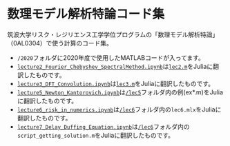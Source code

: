 # 数理モデル解析特論コード集

筑波大学リスク・レジリエンス工学学位プログラムの「数理モデル解析特論」（0AL0304）で使う計算のコード集。

- `/2020`フォルダに2020年度で使用したMATLABコードが入ってます。
- [`lecture2_Fourier_Chebyshev_SpectralMethod.ipynb`](https://github.com/tak-lab/Advanced-Course-on-Mathematical-Model-Analysis/blob/main/lecture2_Fourier_Chebyshev_SpectralMethod.ipynb)は[`lec2.m`](https://github.com/tak-lab/Advanced-Course-on-Mathematical-Model-Analysis/blob/main/2020/lec2.m)をJuliaに翻訳したものです。
- [`lecture3_DFT_Convolution.ipynb`](https://github.com/tak-lab/Advanced-Course-on-Mathematical-Model-Analysis/blob/main/lecture3_DFT_Convolution.ipynb)は[`lec3.m`](https://github.com/tak-lab/Advanced-Course-on-Mathematical-Model-Analysis/blob/main/2020/lec3.m)をJuliaに翻訳したものです。
- [`lecture5_Newton_Kantorovich.ipynb`](https://github.com/tak-lab/Advanced-Course-on-Mathematical-Model-Analysis/blob/main/lecture5_Newton_Kantorovich.ipynb)は[`/lec5`](https://github.com/tak-lab/Advanced-Course-on-Mathematical-Model-Analysis/blob/main/2020/lec5/)フォルダ内の例(ex*.m)をJuliaに翻訳したものです。
- [`lecture6_risk_in_numerics.ipynb`](https://github.com/tak-lab/Advanced-Course-on-Mathematical-Model-Analysis/blob/main/lecture6_risk_in_numerics.ipynb)は[`/lec6`](https://github.com/tak-lab/Advanced-Course-on-Mathematical-Model-Analysis/blob/main/2020/lec6/)フォルダ内の`lec6.mlx`をJuliaに翻訳したものです。
- [`lecture7_Delay_Duffing_Equation.ipynb`](https://github.com/tak-lab/Advanced-Course-on-Mathematical-Model-Analysis/blob/main/lecture7_Delay_Duffing_Equation.ipynb)は[`/lec6`](https://github.com/tak-lab/Advanced-Course-on-Mathematical-Model-Analysis/blob/main/2020/lec7/)フォルダ内の`script_getting_solution.m`をJuliaに翻訳したものです。
